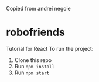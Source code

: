 Copied from andrei negoie

# robofriends

Tutorial for React
To run the project:

1. Clone this repo
2. Run `npm install`
3. Run `npm start`
